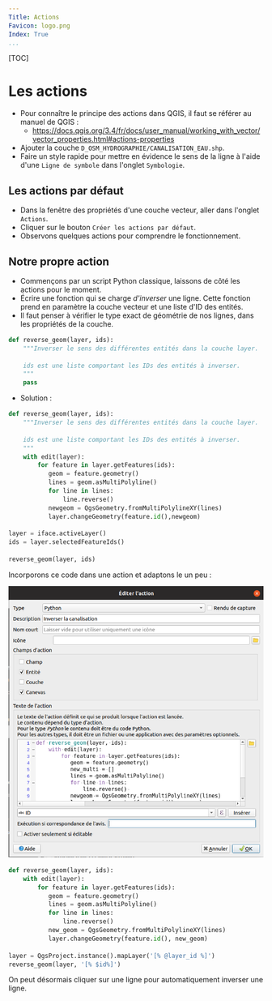 ```yaml
---
Title: Actions
Favicon: logo.png
Index: True
...
```


[TOC]

# Les actions

* Pour connaître le principe des actions dans QGIS, il faut se référer au manuel de QGIS :
    * https://docs.qgis.org/3.4/fr/docs/user_manual/working_with_vector/vector_properties.html#actions-properties
* Ajouter la couche `D_OSM_HYDROGRAPHIE/CANALISATION_EAU.shp`.
* Faire un style rapide pour mettre en évidence le sens de la ligne à l'aide d'une `Ligne de symbole` dans
  l'onglet `Symbologie`.
    
## Les actions par défaut

* Dans la fenêtre des propriétés d'une couche vecteur, aller dans l'onglet `Actions`.
* Cliquer sur le bouton `Créer les actions par défaut`.
* Observons quelques actions pour comprendre le fonctionnement.

## Notre propre action

* Commençons par un script Python classique, laissons de côté les actions pour le moment.
* Écrire une fonction qui se charge *d'inverser* une ligne. Cette fonction prend en paramètre la couche
  vecteur et une liste d'ID des entités.
* Il faut penser à vérifier le type exact de géométrie de nos lignes, dans les propriétés de la couche.

```python
def reverse_geom(layer, ids):
    """Inverser le sens des différentes entités dans la couche layer.
    
    ids est une liste comportant les IDs des entités à inverser.
    """
    pass

```

* Solution :
```python
def reverse_geom(layer, ids):
    """Inverser le sens des différentes entités dans la couche layer.
    
    ids est une liste comportant les IDs des entités à inverser.
    """
    with edit(layer):
        for feature in layer.getFeatures(ids):
           geom = feature.geometry()
           lines = geom.asMultiPolyline()
           for line in lines:
               line.reverse() 
           newgeom = QgsGeometry.fromMultiPolylineXY(lines)
           layer.changeGeometry(feature.id(),newgeom)

layer = iface.activeLayer()
ids = layer.selectedFeatureIds()

reverse_geom(layer, ids)
```

Incorporons ce code dans une action et adaptons le un peu :

![Inverser canalisation](./media/action_inverser_ligne.png)

```python
def reverse_geom(layer, ids):
    with edit(layer):
        for feature in layer.getFeatures(ids):
           geom = feature.geometry()
           lines = geom.asMultiPolyline()
           for line in lines:
               line.reverse() 
           new_geom = QgsGeometry.fromMultiPolylineXY(lines)
           layer.changeGeometry(feature.id(), new_geom)

layer = QgsProject.instance().mapLayer('[% @layer_id %]')
reverse_geom(layer, '[% $id%]')
```

On peut désormais cliquer sur une ligne pour automatiquement inverser une ligne.

